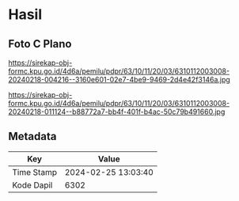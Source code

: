 # Hasil

## Foto C Plano

https://sirekap-obj-formc.kpu.go.id/4d6a/pemilu/pdpr/63/10/11/20/03/6310112003008-20240218-004216--3160e601-02e7-4be9-9469-2d4e42f3146a.jpg

https://sirekap-obj-formc.kpu.go.id/4d6a/pemilu/pdpr/63/10/11/20/03/6310112003008-20240218-011124--b88772a7-bb4f-401f-b4ac-50c79b491660.jpg


## Metadata

| Key        | Value               |
| ---------- | ------------------- |
| Time Stamp | 2024-02-25 13:03:40 |
| Kode Dapil | 6302                |



